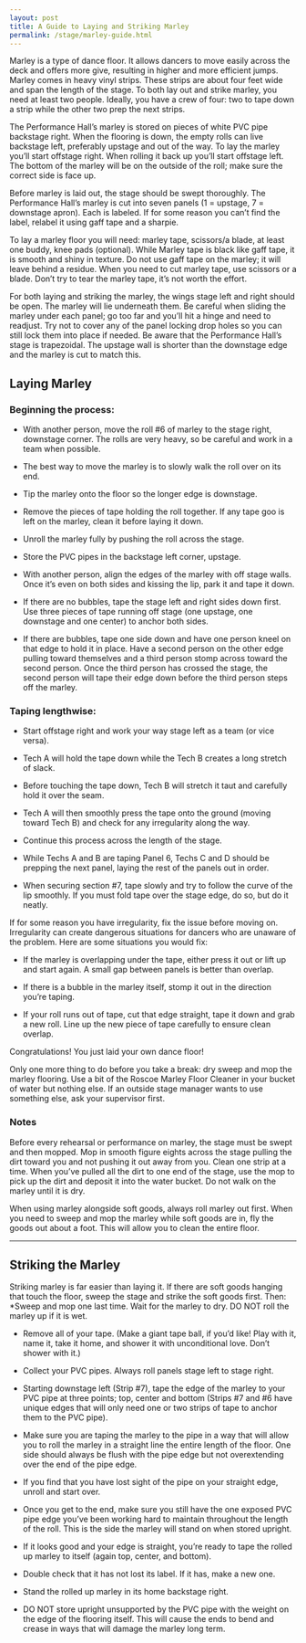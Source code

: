 ```yaml
---
layout: post
title: A Guide to Laying and Striking Marley
permalink: /stage/marley-guide.html
---
```


Marley is a type of dance floor. It allows dancers to move easily across the deck and offers more give, resulting in higher and more efficient jumps. Marley comes in heavy vinyl strips. These strips are about four feet wide and span the length of the stage. To both lay out and strike marley, you need at least two people. Ideally, you have a crew of four: two to tape down a strip while the other two prep the next strips.

The Performance Hall’s marley is stored on pieces of white PVC pipe backstage right. When the flooring is down, the empty rolls can live backstage left, preferably upstage and out of the way. To lay the marley you’ll start offstage right. When rolling it back up you’ll start offstage left. The bottom of the marley will be on the outside of the roll; make sure the correct side is face up.

Before marley is laid out, the stage should be swept thoroughly. The Performance Hall’s marley is cut into seven panels (1 = upstage, 7 = downstage apron). Each is labeled. If for some reason you can’t find the label, relabel it using gaff tape and a sharpie.

To lay a marley floor you will need: marley tape, scissors/a blade, at least one buddy, knee pads (optional). While Marley tape is black like gaff tape, it is smooth and shiny in texture. Do not use gaff tape on the marley; it will leave behind a residue. When you need to cut marley tape, use scissors or a blade. Don’t try to tear the marley tape, it’s not worth the effort.

For both laying and striking the marley, the wings stage left and right should be open. The marley will lie underneath them. Be careful when sliding the marley under each panel; go too far and you’ll hit a hinge and need to readjust. Try not to cover any of the panel locking drop holes so you can still lock them into place if needed. Be aware that the Performance Hall’s stage is trapezoidal. The upstage wall is shorter than the downstage edge and the marley is cut to match this.

## Laying Marley

### Beginning the process:

* With another person, move the roll #6 of marley to the stage right, downstage corner. The rolls are very heavy, so be careful and work in a team when possible.

* The best way to move the marley is to slowly walk the roll over on its end.

* Tip the marley onto the floor so the longer edge is downstage.

* Remove the pieces of tape holding the roll together. If any tape goo is left on the marley, clean it before laying it down.

* Unroll the marley fully by pushing the roll across the stage.

* Store the PVC pipes in the backstage left corner, upstage.

* With another person, align the edges of the marley with off stage walls. Once it’s even on both sides and kissing the lip, park it and tape it down.

* If there are no bubbles, tape the stage left and right sides down first. Use three pieces of tape running off stage (one upstage, one downstage and one center) to anchor both sides.

* If there are bubbles, tape one side down and have one person kneel on that edge to hold it in place. Have a second person on the other edge pulling toward themselves and a third person stomp across toward the second person. Once the third person has crossed the stage, the second person will tape their edge down before the third person steps off the marley.  

### Taping lengthwise:

* Start offstage right and work your way stage left as a team (or vice versa).

* Tech A will hold the tape down while the Tech B creates a long stretch of slack.

* Before touching the tape down, Tech B will stretch it taut and carefully hold it over the seam.

* Tech A will then smoothly press the tape onto the ground (moving toward Tech B) and check for any irregularity along the way.

* Continue this process across the length of the stage.

* While Techs A and B are taping Panel 6, Techs C and D should be prepping the next panel, laying the rest of the panels out in order.
* When securing section #7, tape slowly and try to follow the curve of the lip smoothly. If you must fold tape over the stage edge, do so, but do it neatly.

If for some reason you have irregularity, fix the issue before moving on. Irregularity can create dangerous situations for dancers who are unaware of the problem. Here are some situations you would fix:
* If the marley is overlapping under the tape, either press it out or lift up and start again. A small gap between panels is better than overlap.

* If there is a bubble in the marley itself, stomp it out in the direction you’re taping.

* If your roll runs out of tape, cut that edge straight, tape it down and grab a new roll. Line up the new piece of tape carefully to ensure clean overlap.

Congratulations! You just laid your own dance floor!

Only one more thing to do before you take a break: dry sweep and mop the marley flooring. Use a bit of the Roscoe Marley Floor Cleaner in your bucket of water but nothing else. If an outside stage manager wants to use something else, ask your supervisor first.

### Notes

Before every rehearsal or performance on marley, the stage must be swept and then mopped. Mop in smooth figure eights across the stage pulling the dirt toward you and not pushing it out away from you. Clean one strip at a time. When you’ve pulled all the dirt to one end of the stage, use the mop to pick up the dirt and deposit it into the water bucket. Do not walk on the marley until it is dry.

When using marley alongside soft goods, always roll marley out first. When you need to sweep and mop the marley while soft goods are in, fly the goods out about a foot. This will allow you to clean the entire floor.

--------------

## Striking the Marley

Striking marley is far easier than laying it. If there are soft goods hanging that touch the floor, sweep the stage and strike the soft goods first. Then:
*Sweep and mop one last time. Wait for the marley to dry. DO NOT roll the marley up if it is wet.

* Remove all of your tape. (Make a giant tape ball, if you’d like! Play with it, name it, take it home, and shower it with unconditional love. Don’t shower with it.)

* Collect your PVC pipes. Always roll panels stage left to stage right.

* Starting downstage left (Strip #7), tape the edge of the marley to your PVC pipe at three points; top, center and bottom (Strips #7 and #6 have unique edges that will only need one or two strips of tape to anchor them to the PVC pipe).

* Make sure you are taping the marley to the pipe in a way that will allow you to roll the marley in a straight line the entire length of the floor.  One side should always be flush with the pipe edge but not overextending over the end of the pipe edge.  

* If you find that you have lost sight of the pipe on your straight edge, unroll and start over.

* Once you get to the end, make sure you still have the one exposed PVC pipe edge you’ve been working hard to maintain throughout the length of the roll.  This is the side the marley will stand on when stored upright.  

* If it looks good and your edge is straight, you’re ready to tape the rolled up marley to itself (again top, center, and bottom).

* Double check that it has not lost its label. If it has, make a new one.

* Stand the rolled up marley in its home backstage right.

* DO NOT store upright unsupported by the PVC pipe with the weight on the edge of the flooring itself. This will cause the ends to bend and crease in ways that will damage the marley long term.
